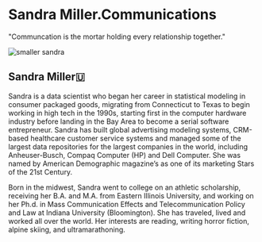 # Sandra Miller.Communications
"Communcation is the mortar holding every relationship together."

![smaller sandra](https://user-images.githubusercontent.com/24529258/37696591-141cf060-2c95-11e8-9da9-b3ab25d12a7a.png)


## Sandra Miller🇺

Sandra is a data scientist who began her career in statistical modeling in consumer packaged goods, migrating from Connecticut to Texas to begin working in high tech in the 1990s, starting  first in the computer hardware industry before landing in the Bay Area to become a serial software entrepreneur.  Sandra has built global advertising modeling systems, CRM-based healthcare customer service systems and managed some of the largest data repositories for the largest companies in the world, including Anheuser-Busch, Compaq Computer (HP) and Dell Computer. She was named by American Demographic magazine’s as one of its marketing Stars of the 21st Century.

Born in the midwest, Sandra went to college on an athletic scholarship, receiving her B.A.  and M.A. from Eastern Illinois University, and working on her Ph.d. in Mass Communication Effects and Telecommunication Policy and Law at Indiana University (Bloomington). She has traveled, lived and worked all over the world.  Her interests are reading, writing horror fiction, alpine skiing, and ultramarathoning.
